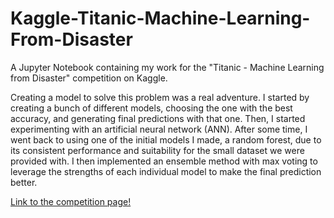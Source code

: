 # Kaggle-Titanic-Machine-Learning-From-Disaster
A Jupyter Notebook containing my work for the "Titanic - Machine Learning from Disaster" competition on Kaggle.

Creating a model to solve this problem was a real adventure. I started by creating a bunch of different models, choosing the one with the best accuracy, and generating final predictions with that one. Then, I started experimenting with an artificial neural network (ANN). After some time, I went back to using one of the initial models I made, a random forest, due to its consistent performance and suitability for the small dataset we were provided with. I then implemented an ensemble method with max voting to leverage the strengths of each individual model to make the final prediction better.

[Link to the competition page!](https://www.kaggle.com/competitions/titanic/overview)
